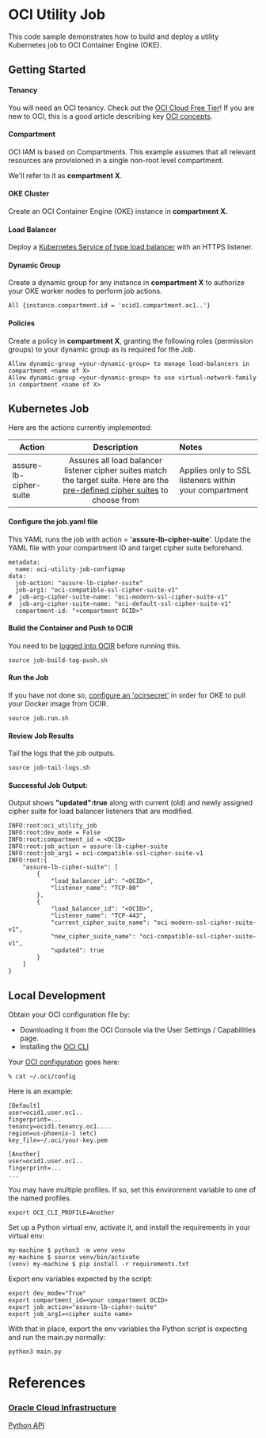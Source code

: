 # OCI Utility Job

This code sample demonstrates how to build and deploy a utility Kubernetes job to OCI Container Engine (OKE).

## Getting Started

#### Tenancy

You will need an OCI tenancy.  Check out the [OCI Cloud Free Tier](https://www.oracle.com/cloud/free/)!  If you are new to OCI, this is a good article describing key [OCI concepts](https://blogs.oracle.com/developers/post/introduction-to-the-key-concepts-of-oracle-cloud-infrastructure).

#### Compartment

OCI IAM is based on Compartments.  This example assumes that all relevant resources are 
provisioned in a single non-root level compartment.  

We'll refer to it as **compartment X**.

#### OKE Cluster

Create an OCI Container Engine (OKE) instance in **compartment X.**

#### Load Balancer

Deploy a [Kubernetes Service of type load balancer](https://docs.oracle.com/en-us/iaas/Content/ContEng/Tasks/contengcreatingloadbalancer.htm) with an HTTPS listener.  

#### Dynamic Group

Create a dynamic group for any instance in **compartment X**  to authorize your OKE worker nodes to perform job actions. 

    All {instance.compartment.id = 'ocid1.compartment.oc1..'}

#### Policies

Create a policy in **compartment X**, granting the following roles (permission groups) to your dynamic group as is
required for the Job.

    Allow dynamic-group <your-dynamic-group> to manage load-balancers in compartment <name of X>
    Allow dynamic-group <your-dynamic-group> to use virtual-network-family in compartment <name of X>


## Kubernetes Job

Here are the actions currently implemented:

| Action                 |                                                                                                                     Description                                                                                                                     | Notes                          |
|------------------------|:---------------------------------------------------------------------------------------------------------------------------------------------------------------------------------------------------------------------------------------------------:|:-------------------------------|
| assure-lb-cipher-suite | Assures all load balancer listener cipher suites match the target suite.  Here are the [pre-defined cipher suites](https://docs.oracle.com/en-us/iaas/Content/Balance/Tasks/managingciphersuites_topic-Predefined_Cipher_Suites.htm) to choose from | Applies only to SSL listeners within your compartment |



#### Configure the job.yaml file

This YAML runs the job with action = '**assure-lb-cipher-suite**'.  Update the YAML file with your compartment ID and target cipher suite beforehand.

    metadata:
      name: oci-utility-job-configmap
    data:
      job-action: "assure-lb-cipher-suite"
      job-arg1: "oci-compatible-ssl-cipher-suite-v1"
    #  job-arg-cipher-suite-name: "oci-modern-ssl-cipher-suite-v1"
    #  job-arg-cipher-suite-name: "oci-default-ssl-cipher-suite-v1"
      compartment-id: "<compartment OCID>"


#### Build the Container and Push to OCIR

You need to be [logged into OCIR](https://docs.oracle.com/en-us/iaas/Content/Functions/Tasks/functionslogintoocir.htm) before running this.

    source job-build-tag-push.sh

#### Run the Job

If you have not done so, [configure an 'ocirsecret'](https://docs.oracle.com/en-us/iaas/Content/ContEng/Tasks/contengpullingimagesfromocir.htm) in order for OKE to pull your Docker image from OCIR.

    source job.run.sh

#### Review Job Results

Tail the logs that the job outputs.

    source job-tail-logs.sh

#### Successful Job Output:

Output shows **"updated":true** along with current (old) and newly assigned cipher suite for load balancer listeners that are modified.


    INFO:root:oci_utility_job
    INFO:root:dev_mode = False
    INFO:root:compartment_id = <OCID>
    INFO:root:job_action = assure-lb-cipher-suite
    INFO:root:job_arg1 = oci-compatible-ssl-cipher-suite-v1
    INFO:root:{
        "assure-lb-cipher-suite": [
            {
                "load_balancer_id": "<OCID>",
                "listener_name": "TCP-80"
            },
            {
                "load_balancer_id": "<OCID>",
                "listener_name": "TCP-443",
                "current_cipher_suite_name": "oci-modern-ssl-cipher-suite-v1",
                "new_cipher_suite_name": "oci-compatible-ssl-cipher-suite-v1",
                "updated": true
            }
        ]
    }



## Local Development

Obtain your OCI configuration file by:

- Downloading it from the OCI Console via the User Settings / Capabilities page. 
- Installing the [OCI CLI](https://enabling-cloud.github.io/oci-learning/manual/OciCliUpAndRunningOnWindows.html)

Your [OCI configuration](https://docs.oracle.com/en-us/iaas/tools/python/2.93.0/configuration.html) goes here:

    % cat ~/.oci/config
    
Here is an example:

    [Default]
    user=ocid1.user.oc1..
    fingerprint=...
    tenancy=ocid1.tenancy.oc1....
    region=us-phoenix-1 (etc)
    key_file=~/.oci/your-key.pem

    [Another]
    user=ocid1.user.oc1..
    fingerprint=...
    ...

You may have multiple profiles.  If so, set this environment 
variable to one of the named profiles.

    export OCI_CLI_PROFILE=Another

Set up a Python virtual env, activate it, and install the requirements in your virtual env:

    my-machine $ python3 -m venv venv
    my-machine $ source venv/bin/activate
    (venv) my-machine $ pip install -r requirements.txt

Export env variables expected by the script:

    export dev_mode="True"
    export compartment_id=<your compartment OCID>
    export job_action="assure-lb-cipher-suite"
    export job_arg1=<cipher suite name>

With that in place, export the env variables the Python script is expecting and run the main.py normally:

    python3 main.py


# References

### [Oracle Cloud Infrastructure](https://www.oracle.com/cloud/)

[Python API](https://docs.oracle.com/en-us/iaas/tools/python/latest)

